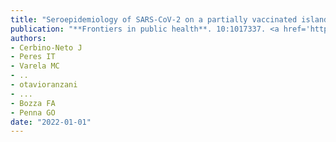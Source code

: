 ```yaml
---
title: "Seroepidemiology of SARS-CoV-2 on a partially vaccinated island in Brazil: Determinants of infection and vaccine response"
publication: "**Frontiers in public health**. 10:1017337. <a href='https://doi.org/10.3389/fpubh.2022.1017337' target='_blank' rel='noopener noreferrer'>10.3389/fpubh.2022.1017337</a>"
authors:
- Cerbino-Neto J
- Peres IT
- Varela MC
- ..
- otavioranzani
- ...
- Bozza FA
- Penna GO
date: "2022-01-01"
---
```

